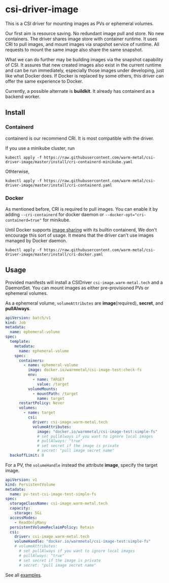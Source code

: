 # csi-driver-image

This is a CSI driver for mounting images as PVs or ephemeral volumes.

Our first aim is resource saving. No redundant image pull and store. No new containers. 
The driver shares image store with container runtime. 
It uses CRI to pull images, and mount images via snapshot service of runtime. 
All requests to mount the same image also share the same snapshot.

What we can do further may be building images via the snapshot capability of CSI.
It assures that new created images also exist in the current runtime and can be run immediately,
especially those images under developing, just like what Docker does.
If Docker is replaced by some others, this driver can offer the same experience to Docker. 

Currently, a possible alternate is **buildkit**. It already has containerd as a backend worker.   

## Install

### Containerd

containerd is our recommend CRI. It is most compatible with the driver. 

If you use a minikube cluster, run

```shell script
kubectl apply -f https://raw.githubusercontent.com/warm-metal/csi-driver-image/master/install/cri-containerd-minikube.yaml
```

Othterwise,

```shell script
kubectl apply -f https://raw.githubusercontent.com/warm-metal/csi-driver-image/master/install/cri-containerd.yaml
```

### Docker

As mentioned before, CRI is required to pull images.
You can enable it by adding `--cri-containerd` for docker daemon or `--docker-opt="cri-containerd=true"` for minikube.

Until Docker supports [image sharing](https://github.com/moby/moby/issues/38043) with its builtin containerd, We don't encourage this sort of usage.
It means that the driver can't use images managed by Docker daemon. 

```shell script
kubectl apply -f https://raw.githubusercontent.com/warm-metal/csi-driver-image/master/install/cri-docker.yaml
```

## Usage

Provided manifests will install a CSIDriver `csi-image.warm-metal.tech` and a DaemonSet.
You can mount images as either pre-provisioned PVs or ephemeral volumes.

As a ephemeral volume, `volumeAttributes` are **image**(required), **secret**, and **pullAlways**.

```yaml
apiVersion: batch/v1
kind: Job
metadata:
  name: ephemeral-volume
spec:
  template:
    metadata:
      name: ephemeral-volume
    spec:
      containers:
        - name: ephemeral-volume
          image: docker.io/warmmetal/csi-image-test:check-fs
          env:
            - name: TARGET
              value: /target
          volumeMounts:
            - mountPath: /target
              name: target
      restartPolicy: Never
      volumes:
        - name: target
          csi:
            driver: csi-image.warm-metal.tech
            volumeAttributes:
              image: "docker.io/warmmetal/csi-image-test:simple-fs"
              # set pullAlways if you want to ignore local images
              # pullAlways: "true"
              # set secret if the image is private
              # secret: "pull image secret name"
  backoffLimit: 0
```

For a PV, the `volumeHandle` instead the attribute **image**, specify the target image.

```yaml
apiVersion: v1
kind: PersistentVolume
metadata:
  name: pv-test-csi-image-test-simple-fs
spec:
  storageClassName: csi-image.warm-metal.tech
  capacity:
    storage: 5Gi
  accessModes:
    - ReadOnlyMany
  persistentVolumeReclaimPolicy: Retain
  csi:
    driver: csi-image.warm-metal.tech
    volumeHandle: "docker.io/warmmetal/csi-image-test:simple-fs"
    # volumeAttributes:
      # set pullAlways if you want to ignore local images
      # pullAlways: "true"
      # set secret if the image is private
      # secret: "pull image secret name"
```

See all [examples](https://github.com/warm-metal/csi-driver-image/tree/master/test/manifests).
